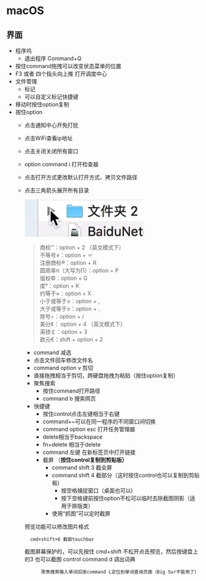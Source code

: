 # macOS
## 界面

- 程序坞
    - 退出程序 Command+Q
- 按住command拖拽可以改变状态菜单的位置
- F3 或者 四个指头向上推 打开调度中心
- 文件管理
    - 标记
    - 可以自定义标记快捷键
- 移动时按住option复制
- 按住option
    - 点击通知中心开免打扰
    - 点击WiFi查看ip地址
    - 点击关闭关闭所有窗口
    - option command i 打开检查器
    - 点击打开方式更改默认打开方式、拷贝文件路径
    - 点击三角箭头展开所有目录
        
        ![%E5%AD%A6%E4%B9%A0%206ae6f3e10ffe476891880857e42168ec/Untitled.png](src/Untitled.png)
        
        > 商标™：option + 2 （英文模式下）  
        不等号≠：option + ＝  
        注册商标®：option + R  
        圆周率π（大写为∏）：option + P  
        版权©：option + G  
        度°：option + K  
        约等于≈：option + X  
        小于或等于≤：option + ,  
        大于或等于≥：option + .  
        除号÷：option + /  
        美分¢： option + 4 （英文模式下）  
        英镑￡：option + 3  
        欧元€：shift + option + 2  
        > 
        - command 减选
        - 点击文件回车修改文件名
        - command option v 剪切
        - 直接拖拽相当于剪切，跨硬盘拖拽为粘贴（按住option复制）
        - 聚焦搜索
            - 按住command打开路径
            - command b 搜索网页
        - 快捷键
            - 按住control点击左键相当于右键
            - command+~可以在同一程序的不同窗口间切换
            - command option esc 打开任务管理器
            - delete相当于backspace
            - fn+delete 相当于delete
            - command 左键 在新标签页中打开链接
            - 截屏 （**按住control复制到剪贴板）**
                - command shift 3 截全屏
                - command shift 4 截部分（这时按住control也可以复制到剪贴板)
                    - 按空格捕捉窗口（桌面也可以)
                    - 按下空格键前按住option不松可以临时去除截图阴影（适用于排版类）
                - 使用“抓图”可以定时截屏
                    
        预览功能可以修改图片格式
                    
            cmd+shift+6 截取touchbar
                    
        截图屏幕保护的，可以先按住 cmd+shift 不松开点击预览，然后按键盘上的3 也可以截图
                control command d 调出词典
                
                聚焦搜索输入单词后按command L定位到单词查询页面（Big Sur不能用了）